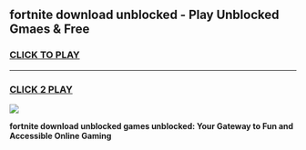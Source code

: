 
## fortnite download unblocked - Play Unblocked Gmaes & Free
<h3>
<a href="https://news.freeplayer.one?title=fortnite_download_unblocked&ref=16F">CLICK TO PLAY</a></h3>
<hr>

<h3>
<a href="https://news.freeplayer.one?title=fortnite_download_unblocked&ref=16F">CLICK 2 PLAY</a>
  
</h3>

<a href="https://news.freeplayer.one?title=fortnite_download_unblocked&ref=16F/"><img src="https://clearcache.store/games.png"></a>


**fortnite download unblocked games unblocked: Your Gateway to Fun and Accessible Online Gaming**
